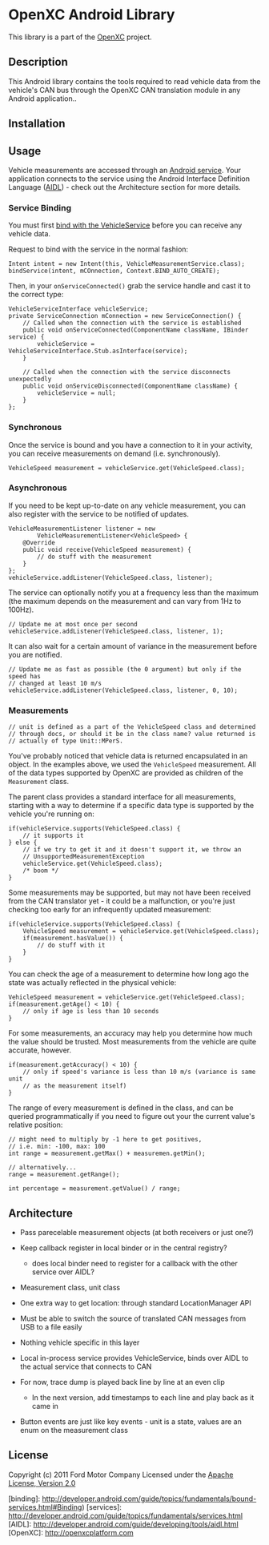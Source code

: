 OpenXC Android Library
=========================

This library is a part of the [OpenXC]() project.

## Description

This Android library contains the tools required to read vehicle data from the
vehicle's CAN bus through the OpenXC CAN translation module in any Android
application..

## Installation

## Usage

Vehicle measurements are accessed through an [Android service](services). Your
application connects to the service using the Android Interface Definition
Language ([AIDL]()) - check out the Architecture section for more details.

### Service Binding

You must first [bind with the VehicleService](binding) before you can receive
any vehicle data.

Request to bind with the service in the normal fashion:

    Intent intent = new Intent(this, VehicleMeasurementService.class);
    bindService(intent, mCOnnection, Context.BIND_AUTO_CREATE);

Then, in your `onServiceConnected()` grab the service handle and cast it to the
correct type:

    VehicleServiceInterface vehicleService;
    private ServiceConnection mConnection = new ServiceConnection() {
        // Called when the connection with the service is established
        public void onServiceConnected(ComponentName className, IBinder service) {
            vehicleService = VehicleServiceInterface.Stub.asInterface(service);
        }

        // Called when the connection with the service disconnects unexpectedly
        public void onServiceDisconnected(ComponentName className) {
            vehicleService = null;
        }
    };

### Synchronous

Once the service is bound and you have a connection to it in your activity, you
can receive measurements on demand (i.e. synchronously).

    VehicleSpeed measurement = vehicleService.get(VehicleSpeed.class);

### Asynchronous

If you need to be kept up-to-date on any vehicle measurement, you can also
register with the service to be notified of updates.

    VehicleMeasurementListener listener = new
            VehicleMeasurementListener<VehicleSpeed> {
        @Override
        public void receive(VehicleSpeed measurement) {
            // do stuff with the measurement
        }
    };
    vehicleService.addListener(VehicleSpeed.class, listener);

The service can optionally notify you at a frequency less than the maximum (the
maximum depends on the measurement and can vary from 1Hz to 100Hz).

    // Update me at most once per second
    vehicleService.addListener(VehicleSpeed.class, listener, 1);

It can also wait for a certain amount of variance in the measurement before you
are notified.

    // Update me as fast as possible (the 0 argument) but only if the speed has
    // changed at least 10 m/s
    vehicleService.addListener(VehicleSpeed.class, listener, 0, 10);

### Measurements

    // unit is defined as a part of the VehicleSpeed class and determined
    // through docs, or should it be in the class name? value returned is
    // actually of type Unit::MPerS.

You've probably noticed that vehicle data is returned encapsulated in an object.
In the examples above, we used the `VehicleSpeed` measurement. All of the data
types supported by OpenXC are provided as children of the `Measurement` class.

The parent class provides a standard interface for all measurements, starting
with a way to determine if a specific data type is supported by the vehicle
you're running on:

    if(vehicleService.supports(VehicleSpeed.class) {
        // it supports it
    } else {
        // if we try to get it and it doesn't support it, we throw an
        // UnsupportedMeasurementException
        vehicleService.get(VehicleSpeed.class);
        /* boom */
    }

Some measurements may be supported, but may not have been received from the CAN
translator yet - it could be a malfunction, or you're just checking too early
for an infrequently updated measurement:

    if(vehicleService.supports(VehicleSpeed.class) {
        VehicleSpeed measurement = vehicleService.get(VehicleSpeed.class);
        if(measurement.hasValue()) {
            // do stuff with it
        }
    }

You can check the age of a measurement to determine how long ago the state was
actually reflected in the physical vehicle:

    VehicleSpeed measurement = vehicleService.get(VehicleSpeed.class);
    if(measurement.getAge() < 10) {
        // only if age is less than 10 seconds
    }

For some measurements, an accuracy may help you determine how much the value
should be trusted. Most measurements from the vehicle are quite accurate,
however.

    if(measurement.getAccuracy() < 10) {
        // only if speed's variance is less than 10 m/s (variance is same unit
        // as the measurement itself)
    }

The range of every measurement is defined in the class, and can be queried
programmatically if you need to figure out your the current value's relative
position:

    // might need to multiply by -1 here to get positives,
    // i.e. min: -100, max: 100
    int range = measurement.getMax() + measuremen.getMin();

    // alternatively...
    range = measurement.getRange();

    int percentage = measurement.getValue() / range;

## Architecture


* Pass parecelable measurement objects (at both receivers or just one?)
* Keep callback register in local binder or in the central registry?
    * does local binder need to register for a callback with the other service
      over AIDL?
* Measurement class, unit class
* One extra way to get location: through standard LocationManager API

* Must be able to switch the source of translated CAN messages from USB to a
  file easily
* Nothing vehicle specific in this layer
* Local in-process service provides VehicleService, binds over AIDL to the
  actual service that connects to CAN
* For now, trace dump is played back line by line at an even clip
    * In the next version, add timestamps to each line and play back as it came
      in
* Button events are just like key events - unit is a state, values are an enum
  on the measurement class

## License

Copyright (c) 2011 Ford Motor Company
Licensed under the [Apache License, Version 2.0](apache)

[apache]: http://www.apache.org/licenses/LICENSE-2.0.html
[binding]: http://developer.android.com/guide/topics/fundamentals/bound-services.html#Binding)
[services]: http://developer.android.com/guide/topics/fundamentals/services.html
[AIDL]: http://developer.android.com/guide/developing/tools/aidl.html
[OpenXC]: http://openxcplatform.com
